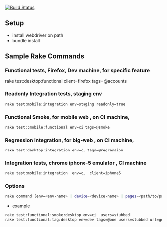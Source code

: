 [![Build Status](https://semaphoreci.com/api/v1/projects/b63d0c77-ff6f-4c7c-b19b-1bbd3af19dc0/1765279/badge.svg)](https://semaphoreci.com/zinc/zinc-test)

## Setup
- install webdriver on path
- bundle install

## Sample Rake Commands
 
### Functional tests, Firefox, Dev machine, for specific feature
rake test:desktop:functional client=firefox tags=@accounts

### Readonly Integration tests, staging env
```bash
rake test:mobile:integration env=staging readonly=true
```

### Functional Smoke, for mobile web , on CI machine,
```bash
rake test::mobile:functional env=ci tags=@smoke
```

### Regression Integration, for big-web , on CI machine,
```bash
rake test:desktop:integration env=ci tags=@regression
```

### Integration tests, chrome iphone-5 emulator , CI machine
```bash
rake test:mobile:integration  env=ci  client=iphone5
```

### Options
```bash
rake command [env=<env-name> | device=<device-name> | pages=<path/to/pages> | data_suite=<name> | url=<url> | report_file=<path> | client=<device&browser> | users=<profiles-name> | ]
```
- example
```bash
rake test:functional:smoke:desktop env=ci  users=stubbed
rake test:functional:tag:desktop env=dev tags=@one users=stubbed url=google.com report_file=abc.html client=firefox data_suite=default page_dir=default 
   
```
